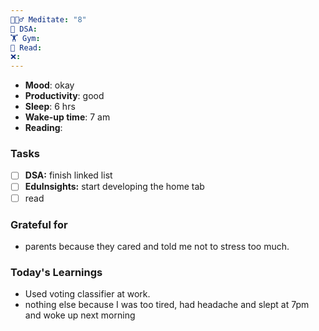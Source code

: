 ```yaml
---
🧘🏻‍♂️ Meditate: "8"
🤖 DSA: 
🏋 Gym: 
📖 Read: 
❌:
---
```

- **Mood**: okay
- **Productivity**: good
- **Sleep**: 6 hrs
- **Wake-up time**: 7 am
- **Reading**: 

### Tasks
- [ ] **DSA:** finish linked list
- [ ] **EduInsights:** start developing the home tab
- [ ] read

### Grateful for
- parents because they cared and told me not to stress too much.

### Today's Learnings
- Used voting classifier at work.
- nothing else because I was too tired, had headache and slept at 7pm and woke up next morning
